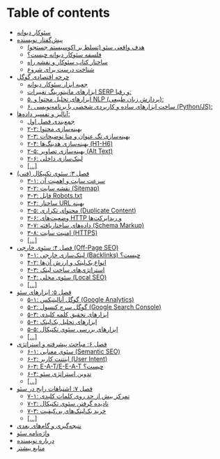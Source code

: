 # Table of contents

* [سئوکار دیوانه](README.md)
* [پیش‌گفتار نویسنده](pysh-gftar-nwysndh/README.md)
  * [هدف واقعی سئو (تسلط بر اکوسیستم جستجو)](pysh-gftar-nwysndh/hdf-waqay-sew-tslt-br-akwsystm-jstjw.md)
  * [فلسفه سئوکار دیوانه چیست؟](pysh-gftar-nwysndh/flsfh-sewkar-dywanh-chyst.md)
  * [ساختار کتاب سئوکار و نقشه راه](pysh-gftar-nwysndh/sakhtar-ktab-sewkar-w-nqshh-rah.md)
  * [شناخت درست برای شروع](pysh-gftar-nwysndh/shnakht-drst-bray-shrwa.md)
* [چرخه اقتصادی گوگل](jabh-abzar-nhayy-sewkar-dywanh/README.md)
  * [جعبه ابزار سئوکار دیوانه](jabh-abzar-nhayy-sewkar-dywanh/1-1-mwtwrhay-jstjw-chgwnh-kar-my-knnd.md)
  * [ابزارهای مانیتورینگ تغییرات SERP و رقبا:](jabh-abzar-nhayy-sewkar-dywanh/1-2-shnakht-akwsystm-sew.md)
  * [۵. ابزارهای تحلیل محتوا و NLP (پردازش زبان طبیعی):](jabh-abzar-nhayy-sewkar-dywanh/1-3-ngah-hwshmndanh-bh-aqtsad-jstjw.md)
  * [۶. ساخت ابزارهای ساده و کاربردی شخصی با برنامه‌نویسی (Python/JS):](jabh-abzar-nhayy-sewkar-dywanh/untitled.md)
* [آنالیز و تفسیر داده‌ها:](aanalyz-w-tfsyr-dadh-ha/README.md)
  * [جمع‌بندی فصل اول](aanalyz-w-tfsyr-dadh-ha/jma-bndy-fsl-awl.md)
  * [۲-۲: بهینه‌سازی محتوا](aanalyz-w-tfsyr-dadh-ha/2-2-bhynh-sazy-mhtwa.md)
  * [۲-۳: بهینه‌سازی تگ عنوان و متا توضیحات](aanalyz-w-tfsyr-dadh-ha/2-3-bhynh-sazy-tg-anwan-w-mta-twdhyhat.md)
  * [۲-۴: بهینه‌سازی هدینگ‌ها (H1-H6)](aanalyz-w-tfsyr-dadh-ha/2-4-bhynh-sazy-hdyng-ha-h1-h6.md)
  * [۲-۵: بهینه‌سازی تصاویر (Alt Text)](aanalyz-w-tfsyr-dadh-ha/2-5-bhynh-sazy-tsawyr-alt-text.md)
  * [۲-۶: لینک‌سازی داخلی](aanalyz-w-tfsyr-dadh-ha/2-6-lynk-sazy-dakhly.md)
  * [\[...\]](aanalyz-w-tfsyr-dadh-ha/....md)
* [فصل ۳: سئوی تکنیکال (فنی)](fsl-3-sewy-tknykal-fny/README.md)
  * [۳-۱: سرعت سایت و اهمیت آن](fsl-3-sewy-tknykal-fny/3-1-srat-sayt-w-ahmyt-aan.md)
  * [۳-۲: نقشه سایت (Sitemap)](fsl-3-sewy-tknykal-fny/3-2-nqshh-sayt-sitemap.md)
  * [۳-۳: فایل Robots.txt](fsl-3-sewy-tknykal-fny/3-3-fayl-robots.txt.md)
  * [۳-۴: ساختار URL بهینه](fsl-3-sewy-tknykal-fny/3-4-sakhtar-url-bhynh.md)
  * [۳-۵: محتوای تکراری (Duplicate Content)](fsl-3-sewy-tknykal-fny/3-5-mhtway-tkrary-duplicate-content.md)
  * [۳-۶: وضعیت‌های HTTP و ریدایرکت‌ها](fsl-3-sewy-tknykal-fny/3-6-wdhayt-hay-http-w-rydayrkt-ha.md)
  * [۳-۷: داده‌های ساختاریافته (Schema Markup)](fsl-3-sewy-tknykal-fny/3-7-dadh-hay-sakhtaryafth-schema-markup.md)
  * [۳-۸: امنیت سایت (HTTPS)](fsl-3-sewy-tknykal-fny/3-8-amnyt-sayt-https.md)
  * [\[...\]](fsl-3-sewy-tknykal-fny/....md)
* [فصل ۴: سئوی خارجی (Off-Page SEO)](fsl-4-sewy-kharjy-off-page-seo/README.md)
  * [۴-۱: لینک‌سازی خارجی (Backlinks) چیست؟](fsl-4-sewy-kharjy-off-page-seo/4-1-lynk-sazy-kharjy-backlinks-chyst.md)
  * [۴-۲: انواع بک‌لینک و ارزش آن‌ها](fsl-4-sewy-kharjy-off-page-seo/4-2-anwaa-bk-lynk-w-arzsh-aan-ha.md)
  * [۴-۳: استراتژی‌های ساخت لینک](fsl-4-sewy-kharjy-off-page-seo/4-3-astratzhy-hay-sakht-lynk.md)
  * [۴-۴: سئوی محلی (Local SEO)](fsl-4-sewy-kharjy-off-page-seo/4-4-sewy-mhly-local-seo.md)
  * [\[...\]](fsl-4-sewy-kharjy-off-page-seo/....md)
* [فصل ۵: ابزارهای سئو](fsl-5-abzarhay-sew/README.md)
  * [۵-۱: گوگل آنالیتیکس (Google Analytics)](fsl-5-abzarhay-sew/5-1-gwgl-aanalytyks-google-analytics.md)
  * [۵-۲: گوگل سرچ کنسول (Google Search Console)](fsl-5-abzarhay-sew/5-2-gwgl-srch-knswl-google-search-console.md)
  * [۵-۳: ابزارهای تحقیق کلمه کلیدی](fsl-5-abzarhay-sew/5-3-abzarhay-thqyq-klmh-klydy.md)
  * [۵-۴: ابزارهای تحلیل بک‌لینک](fsl-5-abzarhay-sew/5-4-abzarhay-thlyl-bk-lynk.md)
  * [۵-۵: ابزارهای بررسی سئوی تکنیکال](fsl-5-abzarhay-sew/5-5-abzarhay-brrsy-sewy-tknykal.md)
  * [\[...\]](fsl-5-abzarhay-sew/....md)
* [فصل ۶: مباحث پیشرفته و استراتژی](fsl-6-mbahth-pyshrfth-w-astratzhy/README.md)
  * [۶-۱: سئوی معنایی (Semantic SEO)](fsl-6-mbahth-pyshrfth-w-astratzhy/6-1-sewy-manayy-semantic-seo.md)
  * [۶-۲: اینتنت کاربر (User Intent)](fsl-6-mbahth-pyshrfth-w-astratzhy/6-2-ayntnt-karbr-user-intent.md)
  * [۶-۳: E-A-T/E-E-A-T چیست؟](fsl-6-mbahth-pyshrfth-w-astratzhy/6-3-e-a-t-e-e-a-t-chyst.md)
  * [۶-۴: تدوین استراتژی سئو](fsl-6-mbahth-pyshrfth-w-astratzhy/6-4-tdwyn-astratzhy-sew.md)
  * [\[...\]](fsl-6-mbahth-pyshrfth-w-astratzhy/....md)
* [فصل ۷: اشتباهات رایج در سئو](fsl-7-ashtbahat-rayj-dr-sew/README.md)
  * [۷-۱: تمرکز بیش از حد روی کلمات کلیدی](fsl-7-ashtbahat-rayj-dr-sew/7-1-tmrkz-bysh-az-hd-rwy-klmat-klydy.md)
  * [۷-۲: نادیده گرفتن سئوی تکنیکال](fsl-7-ashtbahat-rayj-dr-sew/7-2-nadydh-grftn-sewy-tknykal.md)
  * [۷-۳: خرید بک‌لینک‌های بی‌کیفیت](fsl-7-ashtbahat-rayj-dr-sew/7-3-khryd-bk-lynk-hay-by-kyfyt.md)
  * [\[...\]](fsl-7-ashtbahat-rayj-dr-sew/....md)
* [نتیجه‌گیری و گام‌های بعدی](conclusion.md)
* [واژه‌نامه سئو](glossary.md)
* [درباره نویسنده](drbarh-nwysndh.md)
* [منابع بیشتر](mnaba-byshtr.md)
